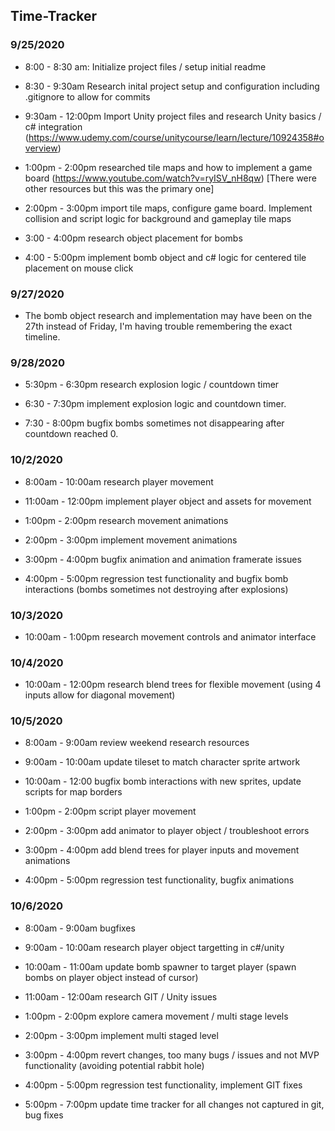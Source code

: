 ## Time-Tracker

### 9/25/2020

* 8:00 - 8:30 am:
  Initialize project files / setup initial readme

* 8:30 - 9:30am
  Research inital project setup and configuration including .gitignore to allow for commits

* 9:30am - 12:00pm
  Import Unity project files and research Unity basics / c# integration (https://www.udemy.com/course/unitycourse/learn/lecture/10924358#overview)

* 1:00pm - 2:00pm
  researched tile maps and how to implement a game board (https://www.youtube.com/watch?v=ryISV_nH8qw) [There were other resources but this was the primary one]

* 2:00pm - 3:00pm
  import tile maps, configure game board. Implement collision and script logic for background and gameplay tile maps

* 3:00 - 4:00pm
  research object placement for bombs

* 4:00 - 5:00pm
  implement bomb object and c# logic for centered tile placement on mouse click

### 9/27/2020

* The bomb object research and implementation may have been on the 27th instead of Friday, I'm having trouble remembering the exact timeline.

### 9/28/2020

* 5:30pm - 6:30pm
  research explosion logic / countdown timer

* 6:30 - 7:30pm
  implement explosion logic and countdown timer.

* 7:30 - 8:00pm
  bugfix bombs sometimes not disappearing after countdown reached 0.


### 10/2/2020

* 8:00am - 10:00am
  research player movement

* 11:00am - 12:00pm
  implement player object and assets for movement

* 1:00pm - 2:00pm
  research movement animations

* 2:00pm - 3:00pm
  implement movement animations

* 3:00pm - 4:00pm
  bugfix animation and animation framerate issues

* 4:00pm - 5:00pm
  regression test functionality and bugfix bomb interactions (bombs sometimes not destroying after explosions)

### 10/3/2020

* 10:00am - 1:00pm
  research movement controls and animator interface

### 10/4/2020

* 10:00am - 12:00pm
  research blend trees for flexible movement (using 4 inputs allow for diagonal movement)

### 10/5/2020

* 8:00am - 9:00am
  review weekend research resources

* 9:00am - 10:00am
  update tileset to match character sprite artwork

* 10:00am - 12:00
  bugfix bomb interactions with new sprites, update scripts for map borders

* 1:00pm - 2:00pm 
  script player movement

* 2:00pm - 3:00pm
  add animator to player object / troubleshoot errors

* 3:00pm - 4:00pm
  add blend trees for player inputs and movement animations

* 4:00pm - 5:00pm 
  regression test functionality, bugfix animations 

### 10/6/2020

* 8:00am - 9:00am
  bugfixes

* 9:00am - 10:00am
  research player object targetting in c#/unity

* 10:00am - 11:00am
  update bomb spawner to target player (spawn bombs on player object instead of cursor)

* 11:00am - 12:00am 
  research GIT / Unity issues

* 1:00pm - 2:00pm 
  explore camera movement / multi stage levels

* 2:00pm - 3:00pm 
  implement multi staged level

* 3:00pm - 4:00pm
  revert changes, too many bugs / issues and not MVP functionality (avoiding potential rabbit hole)

* 4:00pm - 5:00pm 
  regression test functionality, implement GIT fixes

* 5:00pm - 7:00pm
  update time tracker for all changes not captured in git, bug fixes


